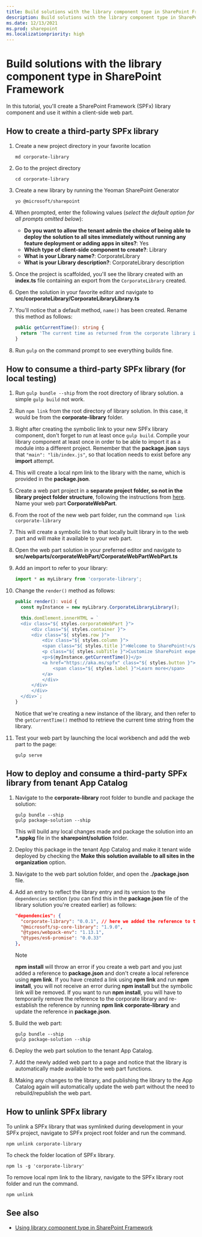 ```yaml
---
title: Build solutions with the library component type in SharePoint Framework
description: Build solutions with the library component type in SharePoint Framework
ms.date: 12/13/2021
ms.prod: sharepoint
ms.localizationpriority: high
---
```


# Build solutions with the library component type in SharePoint Framework

In this tutorial, you'll create a SharePoint Framework (SPFx) library component and use it within a client-side web part.

## How to create a third-party SPFx library

1. Create a new project directory in your favorite location

    ```console
    md corporate-library
    ```

1. Go to the project directory

    ```console
    cd corporate-library
    ```

1. Create a new library by running the Yeoman SharePoint Generator

    ```console
    yo @microsoft/sharepoint
    ```

1. When prompted, enter the following values (*select the default option for all prompts omitted below*):

    - **Do you want to allow the tenant admin the choice of being able to deploy the solution to all sites immediately without running any feature deployment or adding apps in sites?**: Yes
    - **Which type of client-side component to create?**: Library
    - **What is your Library name?**: CorporateLibrary
    - **What is your Library description?**: CorporateLibrary description

1. Once the project is scaffolded, you'll see the library created with an **index.ts** file containing an export from the `CorporateLibrary` created.
1. Open the solution in your favorite editor and navigate to **src/corporateLibrary/CorporateLibraryLibrary.ts**
1. You'll notice that a default method, `name()` has been created. Rename this method as follows:

    ```typescript
    public getCurrentTime(): string {
      return 'The current time as returned from the corporate library is ' + new Date().toTimeString();
    }
    ```

1. Run `gulp` on the command prompt to see everything builds fine.

## How to consume a third-party SPFx library (for local testing)

1. Run `gulp bundle --ship` from the root directory of library solution. a simple `gulp build` not work.
1. Run `npm link` from the root directory of library solution. In this case, it would be from the **corporate-library** folder.
1. Right after creating the symbolic link to your new SPFx library component, don't forget to run at least once `gulp build`. Compile your library component at least once in order to be able to import it as a module into a different project. Remember that the **package.json** says that `"main": "lib/index.js"`, so that location needs to exist before any **import** attempt.
1. This will create a local npm link to the library with the name, which is provided in the **package.json**.
1. Create a web part project in a **separate project folder, so not in the library project folder structure**, following the instructions from [here](https://docs.microsoft.com/sharepoint/dev/spfx/web-parts/get-started/build-a-hello-world-web-part#to-create-a-new-web-part-project). Name your web part **CorporateWebPart**.
1. From the root of the new web part folder, run the command `npm link corporate-library`
1. This will create a symbolic link to that locally built library in to the web part and will make it available to your web part.
1. Open the web part solution in your preferred editor and navigate to **src/webparts/corporateWebPart/CorporateWebPartWebPart.ts**
1. Add an import to refer to your library:

    ```typescript
    import * as myLibrary from 'corporate-library';
    ```

1. Change the `render()` method as follows:

    ```typescript
    public render(): void {
      const myInstance = new myLibrary.CorporateLibraryLibrary();

      this.domElement.innerHTML = `
      <div class="${ styles.corporateWebPart }">
          <div class="${ styles.container }">
          <div class="${ styles.row }">
              <div class="${ styles.column }">
              <span class="${ styles.title }">Welcome to SharePoint!</span>
              <p class="${ styles.subTitle }">Customize SharePoint experiences using Web Parts.</p>
              <p>${myInstance.getCurrentTime()}</p>
              <a href="https://aka.ms/spfx" class="${ styles.button }">
                  <span class="${ styles.label }">Learn more</span>
              </a>
              </div>
          </div>
          </div>
      </div>`;
    }
    ```

    Notice that we're creating a new instance of the library, and then refer to the `getCurrentTime()` method to retrieve the current time string from the library.

1. Test your web part by launching the local workbench and add the web part to the page:

    ```console
    gulp serve
    ```

## How to deploy and consume a third-party SPFx library from tenant App Catalog

1. Navigate to the **corporate-library** root folder to bundle and package the solution:

    ```console
    gulp bundle --ship
    gulp package-solution --ship
    ```

    This will build any local changes made and package the solution into an **\*.sppkg** file in the **sharepoint/solution** folder.

1. Deploy this package in the tenant App Catalog and make it tenant wide deployed by checking the **Make this solution available to all sites in the organization** option.
1. Navigate to the web part solution folder, and open the **./package.json** file.
1. Add an entry to reflect the library entry and its version to the `dependencies` section (you can find this in the **package.json** file of the library solution you're created earlier) as follows:

    ```json
    "dependencies": {
      "corporate-library": "0.0.1", // here we added the reference to the library
      "@microsoft/sp-core-library": "1.9.0",
      "@types/webpack-env": "1.13.1",
      "@types/es6-promise": "0.0.33"
    },
    ```

    > [!NOTE]
    > **npm install** will throw an error if you create a web part and you just added a reference to **package.json** and don't create a local reference using **npm link**. If you have created a link using **npm link** and run **npm install**, you will not receive an error during **npm install** but the symbolic link will be removed. If you want to run **npm install**, you will have to temporarily remove the reference to the corporate library and re-establish the reference by running **npm link corporate-library** and update the reference in **package.json**.

1. Build the web part:

    ```console
    gulp bundle --ship
    gulp package-solution --ship
    ```

1. Deploy the web part solution to the tenant App Catalog.
1. Add the newly added web part to a page and notice that the library is automatically made available to the web part functions.
1. Making any changes to the library, and publishing the library to the App Catalog again will automatically update the web part without the need to rebuild/republish the web part.

## How to unlink SPFx library

To unlink a SPFx library that was symlinked during development in your SPFx project, navigate to SPFx project root folder and run the command.

```console
npm unlink corporate-library
```

To check the folder location of SPFx library.

```console
npm ls -g 'corporate-library'
```

To remove local npm link to the library, navigate to the SPFx library root folder and run the command.

```console
npm unlink
```

## See also

- [Using library component type in SharePoint Framework](./library-component-overview.md)
